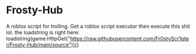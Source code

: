 # Frosty-Hub
A roblox script for trolling.
Get a roblox script executor then execute this shit lol.
the loadstring is right here:
loadstring(game:HttpGet("https://raw.githubusercontent.com/Fr0styScr1pter/Frosty-Hub/main/source"))()
